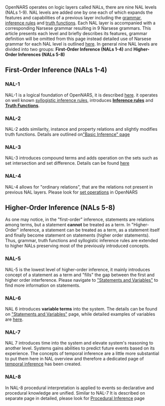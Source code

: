 OpenNARS operates on logic layers called NALs, there are nine NAL levels (NALs 1-9). NAL levels are added one by one each of which expands the features and capabilities of a previous layer including the [grammar](https://github.com/opennars/opennars/wiki/Narsese-Grammar,-Language-of-OpenNARS), [inference rules](https://github.com/opennars/opennars/wiki/Revision-and-Choice-Rules) and [truth functions](https://github.com/opennars/opennars/wiki/Truth-Functions). Each NAL layer is accompanied with a corresponding Narsese  grammar resulting in 9 Narsese grammars. This article presents each level and briefly describes its features, grammar definition will be omitted from this page instead detailed use of Narsese grammar for each NAL level is outlined [here](https://github.com/opennars/opennars/wiki/Narsese-Grammar,-Language-of-OpenNARS).
In general nine NAL levels are divided into two groups: **First-Order Inference (NALs 1-4)** and **Higher-Order Inferences (NALs 5-8)**

## First-Order Inference (NALs 1-4)
### NAL-1
NAL-1 is a logical foundation of OpenNARS, it is described [here](https://github.com/opennars/opennars/wiki/Basic-Inference-in-OpenNARS). it operates on well known [syllogistic inference rules](https://github.com/opennars/opennars/wiki/Basic-Syllogistic-Rules), introduces **[Inference rules](https://github.com/opennars/opennars/wiki/Revision-and-Choice-Rules)** and **[Truth Functions](https://github.com/opennars/opennars/wiki/Truth-Functions)**.
### NAL-2
NAL-2 adds similarity, instance and property relations and slightly modifies truth functions. Details are outlined on["Basic Inference" page](https://github.com/opennars/opennars/wiki/Basic-Inference-in-OpenNARS) 
### NAL-3
NAL-3 introduces compound terms and adds operation on the sets such as set intersection and set difference. Details can be found [here](https://github.com/opennars/opennars/wiki/Sets-and-set-operations-in-OpenNARS)
### NAL-4
NAL-4 allows for "ordinary relations", that are the relations not present in previous NAL layers. Please look for [set operations](https://github.com/opennars/opennars/wiki/Sets-and-set-operations-in-OpenNARS) in OpenNARS

## Higher-Order Inference (NALs 5-8)
As one may notice, in the "first-order" inference, statements are relations among terms, but a statement **cannot** be treated as a term. In "Higher-Order" inference, a statement can be treated as a term, as a statement itself and finally become statement on statements (higher order statements). Thus, grammar, truth functions and syllogistic inference rules are extended to higher NALs preserving most of the previously introduced concepts.
### NAL-5
NAL-5 is the lowest level of higher-order inference, it mainly introduces concept of a statement as a term and "fills" the gap between the first and higher order interference. Please navigate to ["Statements and Variables"](https://github.com/opennars/opennars/wiki/Statements-and-Variables-in-OpenNARS) to find more information on statements. 
### NAL-6
NAL 6 introduces **variable terms** into the system. The details can be found on ["Statements and Variables"](https://github.com/opennars/opennars/wiki/Statements-and-Variables-in-OpenNARS) page, while detailed examples of variables are [here](https://github.com/opennars/opennars/wiki/Use-of-Variables-in-OpenNARS).
### NAL-7
NAL 7 introduces time into the system and elevate system's reasoning to another level. Systems gains abilities to predict future events based on its experience. The concepts of temporal inference are a little more substantial to put them here in NAL overview and therefore a dedicated page of [temporal inference](https://github.com/opennars/opennars/wiki/Temporal-Inference) has been created.
### NAL-8
In NAL-8 procedural interpretation is applied to events so declarative and procedural knowledge are unified. Similar to NAL-7 It is described on separate page in detailed, please look for [Procedural Inference](https://github.com/opennars/opennars/wiki/Procedural-Inference) page
 






